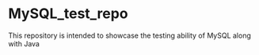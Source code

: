 # MySQL_test_repo
This repository is intended to showcase the testing ability of MySQL along with Java
